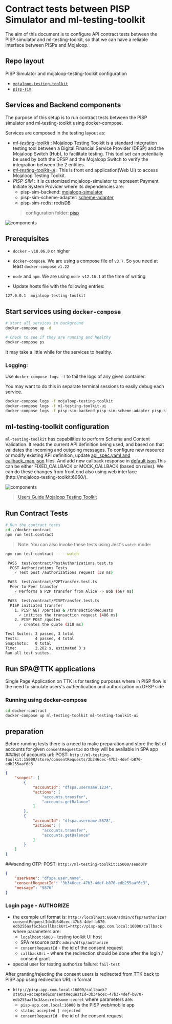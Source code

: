 # Contract tests between PISP Simulator and ml-testing-toolkit

The aim of this document is to configure API contract tests between the PISP simulator and ml-testing-toolkit, so that we can have a reliable interface between PISPs and Mojaloop.

## Repo layout

 PISP Simulator and mojaloop-testing-toolkit configuration
- [`mojaloop-testing-toolkit`](./ml-testing-toolkit)
- [`pisp-sim`](./pisp-sim)

## Services and Backend components
   The purpose of this setup is to run contract tests between the PISP simulator and ml-testing-toolkit using docker-compose.

   Services are composed in the testing layout as:

- [_ml-testing-toolkit_](https://github.com/mojaloop/ml-testing-toolkit) :  Mojaloop Testing Toolkit is a standard integration testing tool between a Digital Financial Service Provider (DFSP) and the Mojaloop Switch (Hub), to facilitate testing. This tool set can potentially be used by both the DFSP and the Mojaloop Switch to verify the integration between the 2 entities.
- [_ml-testing-toolkit-ui_](https://github.com/mojaloop/ml-testing-toolkit-ui) : This is front end application(Web UI) to access Mojaloop Testing Toolkit.
- _PISP-SIM_ :  It is customized mojaloop-simulator to represent Payment Initiate System Provider where its dependencies are:
    - pisp-sim-backend: [mojaloop-simulator](https://github.com/mojaloop/mojaloop-simulator/tree/pisp/master)
    - pisp-sim-scheme-adapter: [scheme-adapter](https://github.com/mojaloop/sdk-scheme-adapter/tree/pisp/master)
    - pisp-sim-redis: redisDB
  > configuration folder: [pisp](./pisp-sim)

![components](./components_layout.png)
## Prerequisites
- `docker` - `v18.06.0` or higher
- `docker-compose`. We are using a compose file of `v3.7`. So you need at least `docker-compose` `v1.22`
- `node` and `npm`. We are using `node v12.16.1` at the time of writing

- Update hosts file with the following entries:
```
127.0.0.1  mojaloop-testing-toolkit
```

## Start services using `docker-compose`

```bash
# start all services in background
docker-compose up -d

# Check to see if they are running and healthy
docker-compose ps
```
It may take a little while for the services to healthy.

### Logging:

Use `docker-compose logs -f` to tail the logs of any given container. 

You may want to do this in separate terminal sessions to easily debug each service.

```bash
docker-compose logs -f mojaloop-testing-toolkit
docker-compose logs -f ml-testing-toolkit-ui
docker-compose logs -f pisp-sim-backend pisp-sim-scheme-adapter pisp-sim-redis
```
## ml-testing-toolkit configuration

`ml-testing-toolkit` has capabilities to perform Schema and Content Validation.  It reads the current API definition being used, and based on that validates the incoming and outgoing messages.
To configure new resource or modify existing API definition, update [api_spec.yaml and callback_map.json](./ml-testing-toolkit/spec_files/api_definitions/fspiop_1.1) files.
And add new callback response in [default.json](./ml-testing-toolkit/spec_files/rules_callback).This can be either FIXED_CALLBACK or MOCK_CALLBACK (based on rules).
We can do these changes from front end also using web interface (http://mojaloop-testing-toolkit:6060/).

![components](./callback-rules-screen.png)


>[Users Guide Mojaloop Testing Toolkit](https://github.com/mojaloop/ml-testing-toolkit/blob/master/documents/User-Guide-Mojaloop-Testing-Toolkit.md)

## Run Contract Tests

```bash
# Run the contract tests
cd ./docker-contract
npm run test:contract
```
> Note: You can also invoke these tests using Jest's  `watch` mode:
```bash
npm run test:contract -- --watch
```
```bash
 PASS  test/contract/PostAuthorizations.test.ts
  POST Authorizations Tests
    ✓ Test post /authorizations request (38 ms)

 PASS  test/contract/P2PTransfer.test.ts
  Peer to Peer transfer
    ✓ Performs a P2P transfer from Alice -> Bob (667 ms)

 PASS  test/contract/PISPTransfer.test.ts
  PISP initiated transfer
    1. PISP GET /parties & /transactionRequests
      ✓ initites the transaction request (486 ms)
    2. PISP POST /quotes
      ✓ creates the quote (218 ms)

Test Suites: 3 passed, 3 total
Tests:       4 passed, 4 total
Snapshots:   0 total
Time:        2.282 s, estimated 3 s
Ran all test suites.
```


## Run SPA@TTK applications
Single Page Application on TTK is for testing purposes where in PISP flow is the need to simulate users's authentication and authorization on DFSP side

### Running using docker-compose
```bash
cd docker-contract
docker-compose up ml-testing-toolkit ml-testing-toolkit-ui
```
## preparation
Before running tests there is a need to make preparation and store the list of accounts for given `consentRequestId` so they will be available in SPA app
###list of accounts url: POST: `http://ml-testing-toolkit:15000/store/consentRequests/3b346cec-47b3-4def-b870-edb255aaf6c3`

```json
{
    "scopes": [
        {
            "accountId": "dfspa.username.1234",
            "actions": [
                "accounts.transfer",
                "accounts.getBalance"
            ]
        },
        {
            "accountId": "dfspa.username.5678",
            "actions": [
                "accounts.transfer",
                "accounts.getBalance"
            ]
        }
    ]
}
```

###sending OTP: POST: `http://ml-testing-toolkit:15000/sendOTP`
```json
{
    "userName": "dfspa.user.name",
    "consentRequestId": "3b346cec-47b3-4def-b870-edb255aaf6c3",
    "message": "9876"
}
```

### Login page - AUTHORIZE
- the example url format is: `http://localhost:6060/admin/dfsp/authorize?consentRequestId=3b346cec-47b3-4def-b870-edb255aaf6c3&callbackUri=http://pisp-app.com.local:16000/callback` where parameters are:
  - `localhost:6060` - testing toolkit UI host
  - SPA resource path: `admin/dfsp/authorize`
  - `consentRequestId` - the id of the consent request
  - `callbackUri` - where the redirection should be done after the login / consent grant 
- special user for testing authorize failure: `fail-test`

After granting/rejecting the consent users is redirected from TTK back to PISP app using redirection URL in format
- `http://pisp-app.com.local:16000/callback?status=accepted&consentRequestId=3b346cec-47b3-4def-b870-edb255aaf6c3&secret=some-secret` where parameters are:
  - `pisp-app.com.local:16000` is the PISP web/mobile app
  - `status`: `accepted | rejected`
  - `consentRequestId` - the id of the consent request